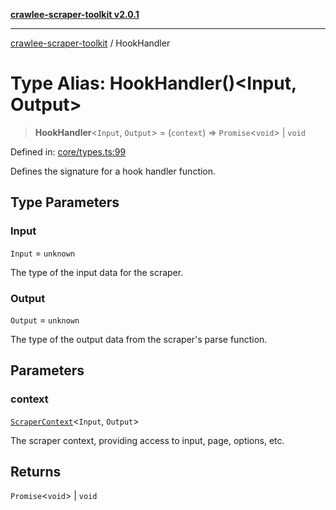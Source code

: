 [**crawlee-scraper-toolkit v2.0.1**](../README.md)

***

[crawlee-scraper-toolkit](../globals.md) / HookHandler

# Type Alias: HookHandler()\<Input, Output\>

> **HookHandler**\<`Input`, `Output`\> = (`context`) => `Promise`\<`void`\> \| `void`

Defined in: [core/types.ts:99](https://github.com/devalexanderdaza/crawlee-scraper-toolkit/blob/main/src/core/types.ts#L99)

Defines the signature for a hook handler function.

## Type Parameters

### Input

`Input` = `unknown`

The type of the input data for the scraper.

### Output

`Output` = `unknown`

The type of the output data from the scraper's parse function.

## Parameters

### context

[`ScraperContext`](../interfaces/ScraperContext.md)\<`Input`, `Output`\>

The scraper context, providing access to input, page, options, etc.

## Returns

`Promise`\<`void`\> \| `void`
